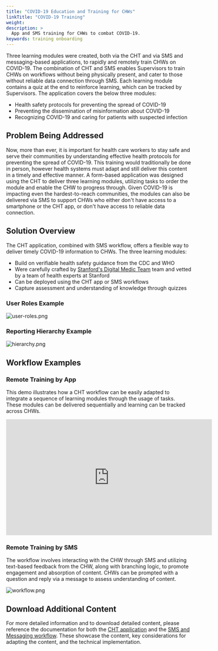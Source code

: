 ```yaml
---
title: "COVID-19 Education and Training for CHWs"
linkTitle: "COVID-19 Training"
weight: 
description: >
  App and SMS training for CHWs to combat COVID-19.
keywords: training onboarding 
---
```


Three learning modules were created, both via the CHT and via SMS and messaging-based applications, to rapidly and remotely train CHWs on COVID-19. The combination of CHT and SMS enables Supervisors to train CHWs on workflows without being physically present, and cater to those without reliable data connection through SMS. Each learning module contains a quiz at the end to reinforce learning, which can be tracked by Supervisors. The application covers the below three modules:

* Health safety protocols for preventing the spread of COVID-19
* Preventing the dissemination of misinformation about COVID-19
* Recognizing COVID-19 and caring for patients with suspected infection

## Problem Being Addressed

Now, more than ever, it is important for health care workers to stay safe and serve their communities by understanding effective health protocols for preventing the spread of COVID-19. This training would traditionally be done in person, however health systems must adapt and still deliver this content in a timely and effective manner. A form-based application was designed using the CHT to deliver three learning modules, utilizing tasks to order the module and enable the CHW to progress through. 
Given COVID-19 is impacting even the hardest-to-reach communities, the modules can also be delivered via SMS to support CHWs who either don't have access to a smartphone or the CHT app, or don't have access to reliable data connection. 

## Solution Overview

The CHT application, combined with SMS workflow, offers a flexible way to deliver timely COVID-19 information to CHWs. The three learning modules:

* Build on verifiable health safety guidance from the CDC and WHO
* Were carefully crafted by [Stanford's Digital Medic Team](https://digitalmedic.stanford.edu/) team and vetted by a team of health experts at Stanford
* Can be deployed using the CHT app or SMS workflows 
* Capture assessment and understanding of knowledge through quizzes

### User Roles Example

![user-roles.png](user-roles.png) 

### Reporting Hierarchy Example

![hierarchy.png](hierarchy.png)

## Workflow Examples

### Remote Training by App

This demo illustrates how a CHT workflow can be easily adapted to integrate a sequence of learning modules through the usage of tasks. These modules can be delivered sequentially and learning can be tracked across CHWs. 

<iframe width="560" height="315" src="https://www.youtube.com/embed/pFEFIY_SA7M" frameborder="0" allow="accelerometer; autoplay; encrypted-media; gyroscope; picture-in-picture" allowfullscreen></iframe>

### Remote Training by SMS

The workflow involves interacting with the CHW through SMS and utilizing text-based feedback from the CHW, along with branching logic, to promote engagement and absorption of content. CHWs can be prompted with a question and reply via a message to assess understanding of content.

![workflow.png](workflow1.png)

## Download Additional Content

For more detailed information and to download detailed content, please reference the documentation for both the [CHT application](https://docs.google.com/document/d/1Vd6x_WwS-S_sekRQnvW1UAS_rWaTnaawITfeXgX6Sdg/edit) and the [SMS and Messaging workflow](https://docs.google.com/document/d/1fPqZhl5gYoW_UJx6E3EWngWcICOH8mfmslo4r5JqmE0/edit?usp=sharing). These showcase the content, key considerations for adapting the content, and the technical implementation. 
